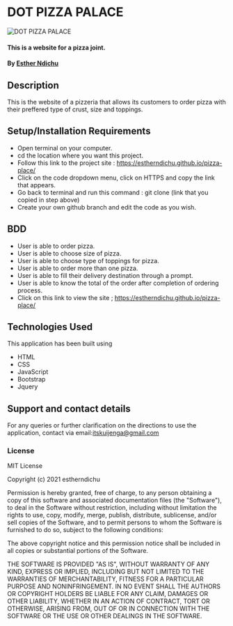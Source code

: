 # DOT PIZZA PALACE
![DOT PIZZA PALACE](./images/delani.png)
#### This is a website for a pizza joint.
#### By [Esther Ndichu](https://github.com/estherndichu)
## Description
This is the website of a pizzeria that allows its customers to order pizza with their preffered type of crust, size and toppings.
## Setup/Installation Requirements
* Open terminal on your computer.
* cd the location where you want this project.
* Follow this link to the project site : https://estherndichu.github.io/pizza-place/
* Click on the code dropdown menu, click on HTTPS and copy the link that appears.
* Go back to terminal and run this command : git clone (link that you copied in step above)
* Create your own github branch and edit the code as you wish.
## BDD
* User is able to order pizza.
* User is able to choose size of pizza.
* User is able to choose type of toppings for pizza.
* User is able to order more than one pizza.
* User is able to fill their delivery destination through a prompt.
* User is able to know the total of the order after completion of ordering process.
* Click on this link to view the site ; https://estherndichu.github.io/pizza-place/
## Technologies Used
This application has been built using 
* HTML
* CSS
* JavaScript
* Bootstrap
* Jquery
## Support and contact details
For any queries or further clarification on the directions to use the application, contact via email:itskuijenga@gmail.com
### License

MIT License

Copyright (c) 2021 estherndichu

Permission is hereby granted, free of charge, to any person obtaining a copy of this software and associated documentation files (the "Software"), to deal in the Software without restriction, including without limitation the rights to use, copy, modify, merge, publish, distribute, sublicense, and/or sell copies of the Software, and to permit persons to whom the Software is furnished to do so, subject to the following conditions:

The above copyright notice and this permission notice shall be included in all copies or substantial portions of the Software.

THE SOFTWARE IS PROVIDED "AS IS", WITHOUT WARRANTY OF ANY KIND, EXPRESS OR IMPLIED, INCLUDING BUT NOT LIMITED TO THE WARRANTIES OF MERCHANTABILITY, FITNESS FOR A PARTICULAR PURPOSE AND NONINFRINGEMENT. IN NO EVENT SHALL THE AUTHORS OR COPYRIGHT HOLDERS BE LIABLE FOR ANY CLAIM, DAMAGES OR OTHER LIABILITY, WHETHER IN AN ACTION OF CONTRACT, TORT OR OTHERWISE, ARISING FROM, OUT OF OR IN CONNECTION WITH THE SOFTWARE OR THE USE OR OTHER DEALINGS IN THE SOFTWARE.
  